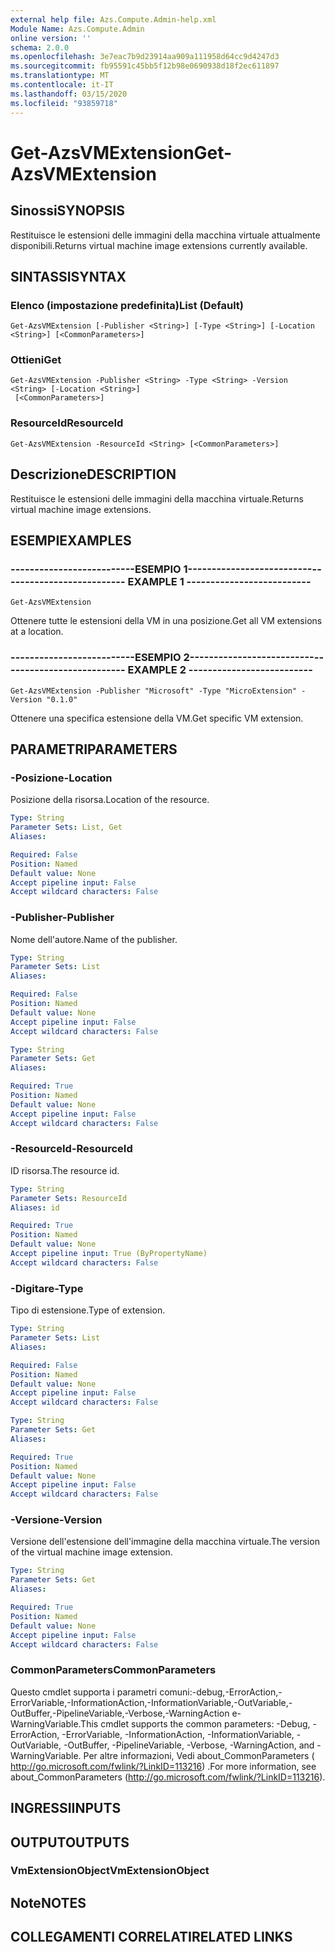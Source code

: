 ```yaml
---
external help file: Azs.Compute.Admin-help.xml
Module Name: Azs.Compute.Admin
online version: ''
schema: 2.0.0
ms.openlocfilehash: 3e7eac7b9d23914aa909a111958d64cc9d4247d3
ms.sourcegitcommit: fb95591c45bb5f12b98e0690938d18f2ec611897
ms.translationtype: MT
ms.contentlocale: it-IT
ms.lasthandoff: 03/15/2020
ms.locfileid: "93859718"
---
```

# <span data-ttu-id="750c1-101">Get-AzsVMExtension</span><span class="sxs-lookup"><span data-stu-id="750c1-101">Get-AzsVMExtension</span></span>

## <span data-ttu-id="750c1-102">Sinossi</span><span class="sxs-lookup"><span data-stu-id="750c1-102">SYNOPSIS</span></span>
<span data-ttu-id="750c1-103">Restituisce le estensioni delle immagini della macchina virtuale attualmente disponibili.</span><span class="sxs-lookup"><span data-stu-id="750c1-103">Returns virtual machine image extensions currently available.</span></span>

## <span data-ttu-id="750c1-104">SINTASSI</span><span class="sxs-lookup"><span data-stu-id="750c1-104">SYNTAX</span></span>

### <span data-ttu-id="750c1-105">Elenco (impostazione predefinita)</span><span class="sxs-lookup"><span data-stu-id="750c1-105">List (Default)</span></span>
```
Get-AzsVMExtension [-Publisher <String>] [-Type <String>] [-Location <String>] [<CommonParameters>]
```

### <span data-ttu-id="750c1-106">Ottieni</span><span class="sxs-lookup"><span data-stu-id="750c1-106">Get</span></span>
```
Get-AzsVMExtension -Publisher <String> -Type <String> -Version <String> [-Location <String>]
 [<CommonParameters>]
```

### <span data-ttu-id="750c1-107">ResourceId</span><span class="sxs-lookup"><span data-stu-id="750c1-107">ResourceId</span></span>
```
Get-AzsVMExtension -ResourceId <String> [<CommonParameters>]
```

## <span data-ttu-id="750c1-108">Descrizione</span><span class="sxs-lookup"><span data-stu-id="750c1-108">DESCRIPTION</span></span>
<span data-ttu-id="750c1-109">Restituisce le estensioni delle immagini della macchina virtuale.</span><span class="sxs-lookup"><span data-stu-id="750c1-109">Returns virtual machine image extensions.</span></span>

## <span data-ttu-id="750c1-110">ESEMPI</span><span class="sxs-lookup"><span data-stu-id="750c1-110">EXAMPLES</span></span>

### <span data-ttu-id="750c1-111">--------------------------ESEMPIO 1--------------------------</span><span class="sxs-lookup"><span data-stu-id="750c1-111">-------------------------- EXAMPLE 1 --------------------------</span></span>
```
Get-AzsVMExtension
```

<span data-ttu-id="750c1-112">Ottenere tutte le estensioni della VM in una posizione.</span><span class="sxs-lookup"><span data-stu-id="750c1-112">Get all VM extensions at a location.</span></span>

### <span data-ttu-id="750c1-113">--------------------------ESEMPIO 2--------------------------</span><span class="sxs-lookup"><span data-stu-id="750c1-113">-------------------------- EXAMPLE 2 --------------------------</span></span>
```
Get-AzsVMExtension -Publisher "Microsoft" -Type "MicroExtension" -Version "0.1.0"
```

<span data-ttu-id="750c1-114">Ottenere una specifica estensione della VM.</span><span class="sxs-lookup"><span data-stu-id="750c1-114">Get specific VM extension.</span></span>

## <span data-ttu-id="750c1-115">PARAMETRI</span><span class="sxs-lookup"><span data-stu-id="750c1-115">PARAMETERS</span></span>

### <span data-ttu-id="750c1-116">-Posizione</span><span class="sxs-lookup"><span data-stu-id="750c1-116">-Location</span></span>
<span data-ttu-id="750c1-117">Posizione della risorsa.</span><span class="sxs-lookup"><span data-stu-id="750c1-117">Location of the resource.</span></span>

```yaml
Type: String
Parameter Sets: List, Get
Aliases: 

Required: False
Position: Named
Default value: None
Accept pipeline input: False
Accept wildcard characters: False
```

### <span data-ttu-id="750c1-118">-Publisher</span><span class="sxs-lookup"><span data-stu-id="750c1-118">-Publisher</span></span>
<span data-ttu-id="750c1-119">Nome dell'autore.</span><span class="sxs-lookup"><span data-stu-id="750c1-119">Name of the publisher.</span></span>

```yaml
Type: String
Parameter Sets: List
Aliases: 

Required: False
Position: Named
Default value: None
Accept pipeline input: False
Accept wildcard characters: False
```

```yaml
Type: String
Parameter Sets: Get
Aliases: 

Required: True
Position: Named
Default value: None
Accept pipeline input: False
Accept wildcard characters: False
```

### <span data-ttu-id="750c1-120">-ResourceId</span><span class="sxs-lookup"><span data-stu-id="750c1-120">-ResourceId</span></span>
<span data-ttu-id="750c1-121">ID risorsa.</span><span class="sxs-lookup"><span data-stu-id="750c1-121">The resource id.</span></span>

```yaml
Type: String
Parameter Sets: ResourceId
Aliases: id

Required: True
Position: Named
Default value: None
Accept pipeline input: True (ByPropertyName)
Accept wildcard characters: False
```

### <span data-ttu-id="750c1-122">-Digitare</span><span class="sxs-lookup"><span data-stu-id="750c1-122">-Type</span></span>
<span data-ttu-id="750c1-123">Tipo di estensione.</span><span class="sxs-lookup"><span data-stu-id="750c1-123">Type of extension.</span></span>

```yaml
Type: String
Parameter Sets: List
Aliases: 

Required: False
Position: Named
Default value: None
Accept pipeline input: False
Accept wildcard characters: False
```

```yaml
Type: String
Parameter Sets: Get
Aliases: 

Required: True
Position: Named
Default value: None
Accept pipeline input: False
Accept wildcard characters: False
```

### <span data-ttu-id="750c1-124">-Versione</span><span class="sxs-lookup"><span data-stu-id="750c1-124">-Version</span></span>
<span data-ttu-id="750c1-125">Versione dell'estensione dell'immagine della macchina virtuale.</span><span class="sxs-lookup"><span data-stu-id="750c1-125">The version of the virtual machine image extension.</span></span>

```yaml
Type: String
Parameter Sets: Get
Aliases: 

Required: True
Position: Named
Default value: None
Accept pipeline input: False
Accept wildcard characters: False
```

### <span data-ttu-id="750c1-126">CommonParameters</span><span class="sxs-lookup"><span data-stu-id="750c1-126">CommonParameters</span></span>
<span data-ttu-id="750c1-127">Questo cmdlet supporta i parametri comuni:-debug,-ErrorAction,-ErrorVariable,-InformationAction,-InformationVariable,-OutVariable,-OutBuffer,-PipelineVariable,-Verbose,-WarningAction e-WarningVariable.</span><span class="sxs-lookup"><span data-stu-id="750c1-127">This cmdlet supports the common parameters: -Debug, -ErrorAction, -ErrorVariable, -InformationAction, -InformationVariable, -OutVariable, -OutBuffer, -PipelineVariable, -Verbose, -WarningAction, and -WarningVariable.</span></span> <span data-ttu-id="750c1-128">Per altre informazioni, Vedi about_CommonParameters ( http://go.microsoft.com/fwlink/?LinkID=113216) .</span><span class="sxs-lookup"><span data-stu-id="750c1-128">For more information, see about_CommonParameters (http://go.microsoft.com/fwlink/?LinkID=113216).</span></span>

## <span data-ttu-id="750c1-129">INGRESSI</span><span class="sxs-lookup"><span data-stu-id="750c1-129">INPUTS</span></span>

## <span data-ttu-id="750c1-130">OUTPUT</span><span class="sxs-lookup"><span data-stu-id="750c1-130">OUTPUTS</span></span>

### <span data-ttu-id="750c1-131">VmExtensionObject</span><span class="sxs-lookup"><span data-stu-id="750c1-131">VmExtensionObject</span></span>

## <span data-ttu-id="750c1-132">Note</span><span class="sxs-lookup"><span data-stu-id="750c1-132">NOTES</span></span>

## <span data-ttu-id="750c1-133">COLLEGAMENTI CORRELATI</span><span class="sxs-lookup"><span data-stu-id="750c1-133">RELATED LINKS</span></span>

